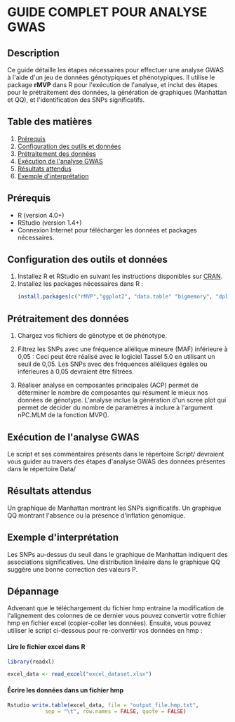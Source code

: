 # GUIDE COMPLET POUR ANALYSE GWAS

## Description
Ce guide détaille les étapes nécessaires pour effectuer une analyse GWAS à l'aide d'un jeu de données génotypiques et phénotypiques. Il utilise le package **rMVP** dans R pour l'exécution de l'analyse, et inclut des étapes pour le prétraitement des données, la génération de graphiques (Manhattan et QQ), et l'identification des SNPs significatifs.

## Table des matières
1. [Prérequis](#prérequis)
2. [Configuration des outils et données](#configuration-des-outils-et-données)
3. [Prétraitement des données](#prétraitement-des-données)
4. [Exécution de l'analyse GWAS](#exécution-de-lanalyse-gwas)
5. [Résultats attendus](#résultats-attendus)
6. [Exemple d'interprétation](#exemple-dinterprétation)

## Prérequis
- R (version 4.0+)
- RStudio (version 1.4+)
- Connexion Internet pour télécharger les données et packages nécessaires.

## Configuration des outils et données
1. Installez R et RStudio en suivant les instructions disponibles sur [CRAN](https://cran.r-project.org/).
2. Installez les packages nécessaires dans R :
   ```r
   install.packages(c("rMVP","ggplot2", "data.table" "bigmemory", "dplyr"))

## Prétraitement des données

1. Chargez vos fichiers de génotype et de phénotype.
2. Filtrez les SNPs avec une fréquence allélique mineure (MAF) inférieure à 0,05 :
  Ceci peut être réalisé avec le logiciel Tassel 5.0 en utilisant un seuil de 0,05. Les SNPs avec des fréquences alléliques égales ou inférieures à 0,05 devraient être filtrées.

4. Réaliser analyse en composantes principales (ACP) permet de déterminer le nombre de composantes qui résument le mieux nos données de génotype. L'analyse inclue la génération d'un scree plot qui permet de décider du nombre de paramètres à inclure à l'argument nPC.MLM de la fonction MVP().

## Exécution de l'analyse GWAS

Le script et ses commentaires présents dans le répertoire Script/ devraient vous guider au travers des étapes d'analyse GWAS des données présentes dans le répertoire Data/

## Résultats attendus

Un graphique de Manhattan montrant les SNPs significatifs.
Un graphique QQ montrant l'absence ou la présence d'inflation génomique.

## Exemple d'interprétation

Les SNPs au-dessus du seuil dans le graphique de Manhattan indiquent des associations significatives.
Une distribution linéaire dans le graphique QQ suggère une bonne correction des valeurs P.

## Dépannage ##
Advenant que le téléchargement du fichier hmp entraine la modification de l'alignement des colonnes de ce dernier vous pouvez convertir votre fichier hmp en fichier excel (copier-coller les données). Ensuite, vous pouvez utiliser le script ci-dessous pour re-convertir vos données en hmp :

#### Lire le fichier excel dans R ####
```r
library(readxl)

excel_data <- read_excel("excel_dataset.xlsx")
```

#### Écrire les données dans un fichier hmp ####
```r
Rstudio write.table(excel_data, file = "output_file.hmp.txt", 
            sep = "\t", row.names = FALSE, quote = FALSE)
```


